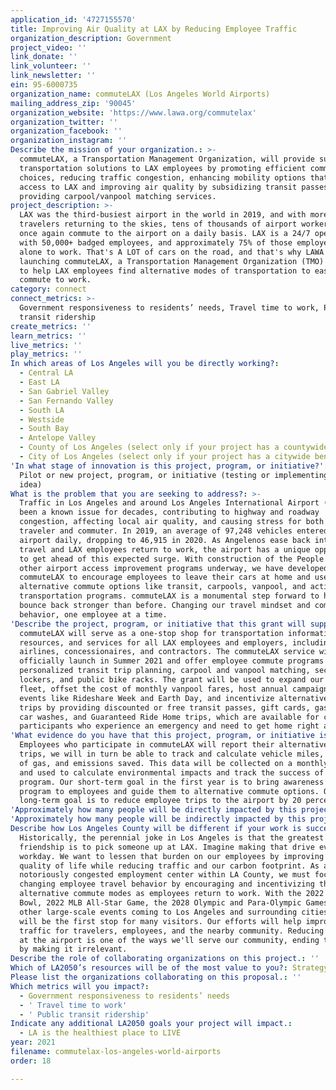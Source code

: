 ```yaml
---
application_id: '4727155570'
title: Improving Air Quality at LAX by Reducing Employee Traffic
organization_description: Government
project_video: ''
link_donate: ''
link_volunteer: ''
link_newsletter: ''
ein: 95-6000735
organization_name: commuteLAX (Los Angeles World Airports)
mailing_address_zip: '90045'
organization_website: 'https://www.lawa.org/commutelax'
organization_twitter: ''
organization_facebook: ''
organization_instagram: ''
Describe the mission of your organization.: >-
  commuteLAX, a Transportation Management Organization, will provide sustainable
  transportation solutions to LAX employees by promoting efficient commute
  choices, reducing traffic congestion, enhancing mobility options that increase
  access to LAX and improving air quality by subsidizing transit passes and
  providing carpool/vanpool matching services.
project_description: >-
  LAX was the third-busiest airport in the world in 2019, and with more
  travelers returning to the skies, tens of thousands of airport workers will
  once again commute to the airport on a daily basis. LAX is a 24/7 operation
  with 50,000+ badged employees, and approximately 75% of those employees drive
  alone to work. That's A LOT of cars on the road, and that's why LAWA is
  launching commuteLAX, a Transportation Management Organization (TMO) designed
  to help LAX employees find alternative modes of transportation to ease their
  commute to work.
category: connect
connect_metrics: >-
  Government responsiveness to residents’ needs, Travel time to work, Public
  transit ridership
create_metrics: ''
learn_metrics: ''
live_metrics: ''
play_metrics: ''
In which areas of Los Angeles will you be directly working?:
  - Central LA
  - East LA
  - San Gabriel Valley
  - San Fernando Valley
  - South LA
  - Westside
  - South Bay
  - Antelope Valley
  - County of Los Angeles (select only if your project has a countywide benefit)
  - City of Los Angeles (select only if your project has a citywide benefit)
'In what stage of innovation is this project, program, or initiative?': >-
  Pilot or new project, program, or initiative (testing or implementing a new
  idea)
What is the problem that you are seeking to address?: >-
  Traffic in Los Angeles and around Los Angeles International Airport (LAX) has
  been a known issue for decades, contributing to highway and roadway
  congestion, affecting local air quality, and causing stress for both the
  traveler and commuter. In 2019, an average of 97,248 vehicles entered the
  airport daily, dropping to 46,915 in 2020. As Angelenos ease back into air
  travel and LAX employees return to work, the airport has a unique opportunity
  to get ahead of this expected surge. With construction of the People Mover and
  other airport access improvement programs underway, we have developed
  commuteLAX to encourage employees to leave their cars at home and use
  alternative commute options like transit, carpools, vanpool, and active
  transportation programs. commuteLAX is a monumental step forward to help LAX
  bounce back stronger than before. Changing our travel mindset and commute
  behavior, one employee at a time.
'Describe the project, program, or initiative that this grant will support to address the problem identified.': >-
  commuteLAX will serve as a one-stop shop for transportation information,
  resources, and services for all LAX employees and employers, including
  airlines, concessionaires, and contractors. The commuteLAX service will
  officially launch in Summer 2021 and offer employee commute programs such as
  personalized transit trip planning, carpool and vanpool matching, secure bike
  lockers, and public bike racks. The grant will be used to expand our vanpool
  fleet, offset the cost of monthly vanpool fares, host annual campaigns for
  events like Rideshare Week and Earth Day, and incentivize alternative commute
  trips by providing discounted or free transit passes, gift cards, gas cards,
  car washes, and Guaranteed Ride Home trips, which are available for commuteLAX
  participants who experience an emergency and need to get home right away.
'What evidence do you have that this project, program, or initiative is or will be successful, and how will you define and measure success?': >-
  Employees who participate in commuteLAX will report their alternative commute
  trips, we will in turn be able to track and calculate vehicle miles, gallons
  of gas, and emissions saved. This data will be collected on a monthly basis
  and used to calculate environmental impacts and track the success of the
  program. Our short-term goal in the first year is to bring awareness of the
  program to employees and guide them to alternative commute options. Our
  long-term goal is to reduce employee trips to the airport by 20 percent.
'Approximately how many people will be directly impacted by this project, program, or initiative?': '50000'
'Approximately how many people will be indirectly impacted by this project, program, or initiative?': '260696'
Describe how Los Angeles County will be different if your work is successful.: >-
  Historically, the perennial joke in Los Angeles is that the greatest act of
  friendship is to pick someone up at LAX. Imagine making that drive every
  workday. We want to lessen that burden on our employees by improving their
  quality of life while reducing traffic and our carbon footprint. As a
  notoriously congested employment center within LA County, we must focus on
  changing employee travel behavior by encouraging and incentivizing the use of
  alternative commute modes as employees return to work. With the 2022 NFL Super
  Bowl, 2022 MLB All-Star Game, the 2028 Olympic and Para-Olympic Games, and
  other large-scale events coming to Los Angeles and surrounding cities, LAX
  will be the first stop for many visitors. Our efforts will help improve
  traffic for travelers, employees, and the nearby community. Reducing traffic
  at the airport is one of the ways we'll serve our community, ending the joke
  by making it irrelevant.
Describe the role of collaborating organizations on this project.: ''
Which of LA2050’s resources will be of the most value to you?: Strategy assistance and implementation
Please list the organizations collaborating on this proposal.: ''
Which metrics will you impact?:
  - Government responsiveness to residents’ needs
  - ' Travel time to work'
  - ' Public transit ridership'
Indicate any additional LA2050 goals your project will impact.:
  - LA is the healthiest place to LIVE
year: 2021
filename: commutelax-los-angeles-world-airports
order: 18

---
```


